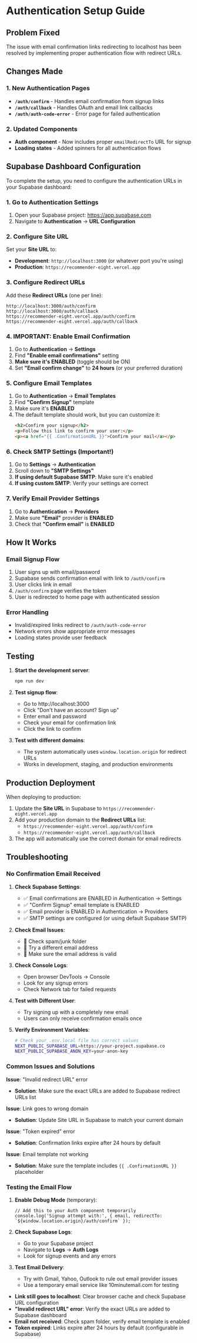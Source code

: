 # Authentication Setup Guide

## Problem Fixed
The issue with email confirmation links redirecting to localhost has been resolved by implementing proper authentication flow with redirect URLs.

## Changes Made

### 1. New Authentication Pages
- **`/auth/confirm`** - Handles email confirmation from signup links
- **`/auth/callback`** - Handles OAuth and email link callbacks
- **`/auth/auth-code-error`** - Error page for failed authentication

### 2. Updated Components
- **Auth component** - Now includes proper `emailRedirectTo` URL for signup
- **Loading states** - Added spinners for all authentication flows

## Supabase Dashboard Configuration

To complete the setup, you need to configure the authentication URLs in your Supabase dashboard:

### 1. Go to Authentication Settings
1. Open your Supabase project: https://app.supabase.com
2. Navigate to **Authentication** → **URL Configuration**

### 2. Configure Site URL
Set your **Site URL** to:
- **Development**: `http://localhost:3000` (or whatever port you're using)
- **Production**: `https://recommender-eight.vercel.app`

### 3. Configure Redirect URLs
Add these **Redirect URLs** (one per line):
```
http://localhost:3000/auth/confirm
http://localhost:3000/auth/callback
https://recommender-eight.vercel.app/auth/confirm
https://recommender-eight.vercel.app/auth/callback
```

### 4. **IMPORTANT: Enable Email Confirmation**
1. Go to **Authentication** → **Settings**
2. Find **"Enable email confirmations"** setting
3. **Make sure it's ENABLED** (toggle should be ON)
4. Set **"Email confirm change"** to **24 hours** (or your preferred duration)

### 5. **Configure Email Templates**
1. Go to **Authentication** → **Email Templates**
2. Find **"Confirm Signup"** template
3. Make sure it's **ENABLED**
4. The default template should work, but you can customize it:
   ```html
   <h2>Confirm your signup</h2>
   <p>Follow this link to confirm your user:</p>
   <p><a href="{{ .ConfirmationURL }}">Confirm your mail</a></p>
   ```

### 6. **Check SMTP Settings (Important!)**
1. Go to **Settings** → **Authentication**
2. Scroll down to **"SMTP Settings"**
3. **If using default Supabase SMTP**: Make sure it's enabled
4. **If using custom SMTP**: Verify your settings are correct

### 7. **Verify Email Provider Settings**
1. Go to **Authentication** → **Providers**
2. Make sure **"Email"** provider is **ENABLED**
3. Check that **"Confirm email"** is **ENABLED**

## How It Works

### Email Signup Flow
1. User signs up with email/password
2. Supabase sends confirmation email with link to `/auth/confirm`
3. User clicks link in email
4. `/auth/confirm` page verifies the token
5. User is redirected to home page with authenticated session

### Error Handling
- Invalid/expired links redirect to `/auth/auth-code-error`
- Network errors show appropriate error messages
- Loading states provide user feedback

## Testing

1. **Start the development server**:
   ```bash
   npm run dev
   ```

2. **Test signup flow**:
   - Go to http://localhost:3000
   - Click "Don't have an account? Sign up"
   - Enter email and password
   - Check your email for confirmation link
   - Click the link to confirm

3. **Test with different domains**:
   - The system automatically uses `window.location.origin` for redirect URLs
   - Works in development, staging, and production environments

## Production Deployment

When deploying to production:
1. Update the **Site URL** in Supabase to `https://recommender-eight.vercel.app`
2. Add your production domain to the **Redirect URLs** list:
   - `https://recommender-eight.vercel.app/auth/confirm`
   - `https://recommender-eight.vercel.app/auth/callback`
3. The app will automatically use the correct domain for email redirects

## Troubleshooting

### No Confirmation Email Received
1. **Check Supabase Settings**:
   - ✅ Email confirmations are ENABLED in Authentication → Settings
   - ✅ "Confirm Signup" email template is ENABLED
   - ✅ Email provider is ENABLED in Authentication → Providers
   - ✅ SMTP settings are configured (or using default Supabase SMTP)

2. **Check Email Issues**:
   - 📧 Check spam/junk folder
   - 📧 Try a different email address
   - 📧 Make sure the email address is valid

3. **Check Console Logs**:
   - Open browser DevTools → Console
   - Look for any signup errors
   - Check Network tab for failed requests

4. **Test with Different User**:
   - Try signing up with a completely new email
   - Users can only receive confirmation emails once

5. **Verify Environment Variables**:
   ```bash
   # Check your .env.local file has correct values
   NEXT_PUBLIC_SUPABASE_URL=https://your-project.supabase.co
   NEXT_PUBLIC_SUPABASE_ANON_KEY=your-anon-key
   ```

### Common Issues and Solutions

**Issue**: "Invalid redirect URL" error
- **Solution**: Make sure the exact URLs are added to Supabase redirect URLs list

**Issue**: Link goes to wrong domain
- **Solution**: Update Site URL in Supabase to match your current domain

**Issue**: "Token expired" error  
- **Solution**: Confirmation links expire after 24 hours by default

**Issue**: Email template not working
- **Solution**: Make sure the template includes `{{ .ConfirmationURL }}` placeholder

### Testing the Email Flow

1. **Enable Debug Mode** (temporary):
   ```tsx
   // Add this to your Auth component temporarily
   console.log('Signup attempt with:', { email, redirectTo: `${window.location.origin}/auth/confirm` });
   ```

2. **Check Supabase Logs**:
   - Go to your Supabase project
   - Navigate to **Logs** → **Auth Logs**
   - Look for signup events and any errors

3. **Test Email Delivery**:
   - Try with Gmail, Yahoo, Outlook to rule out email provider issues
   - Use a temporary email service like 10minutemail.com for testing

- **Link still goes to localhost**: Clear browser cache and check Supabase URL configuration
- **"Invalid redirect URL" error**: Verify the exact URLs are added to Supabase dashboard
- **Email not received**: Check spam folder, verify email template is enabled
- **Token expired**: Links expire after 24 hours by default (configurable in Supabase)
